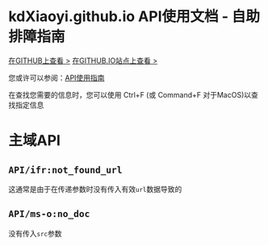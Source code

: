 # kdXiaoyi.github.io API使用文档 - 自助排障指南
[在GITHUB上查看 >](https://github.com/kdXiaoyi/kdxiaoyi.github.io/blob/main/api/index#.md) [在GITHUB.IO站点上查看 >](https://kdxiaoyi.github.io/api/jump.htm?u=//kdxiaoyi.github.io/api/index%23.md)

您或许可以参阅：[API使用指南](./index.md)

在查找您需要的信息时，您可以使用 Ctrl+F (或 Command+F 对于MacOS)以查找指定信息
# 主域API
## `API/ifr:not_found_url`
这通常是由于在传递参数时没有传入有效`url`数据导致的
## `API/ms-o:no_doc`
没有传入`src`参数